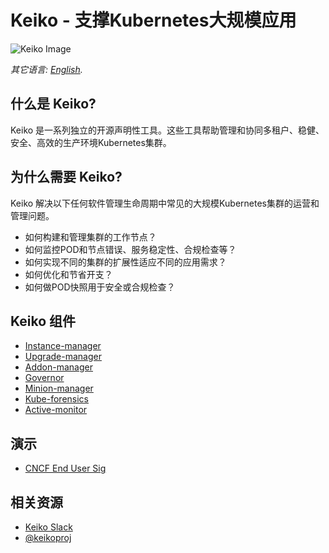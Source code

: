 # Keiko - 支撑Kubernetes大规模应用

![Keiko Image](Keiko-Final-Small.png)

*其它语言: [English](README.md).*

## 什么是 Keiko?

Keiko 是一系列独立的开源声明性工具。这些工具帮助管理和协同多租户、稳健、安全、高效的生产环境Kubernetes集群。

## 为什么需要 Keiko?

Keiko 解决以下任何软件管理生命周期中常见的大规模Kubernetes集群的运营和管理问题。

* 如何构建和管理集群的工作节点？
* 如何监控POD和节点错误、服务稳定性、合规检查等？
* 如何实现不同的集群的扩展性适应不同的应用需求？
* 如何优化和节省开支？
* 如何做POD快照用于安全或合规检查？

## Keiko 组件
* [Instance-manager](https://github.com/keikoproj/instance-manager)
* [Upgrade-manager](https://github.com/keikoproj/upgrade-manager)
* [Addon-manager](https://github.com/keikoproj/addon-manager)
* [Governor](https://github.com/keikoproj/governor)
* [Minion-manager](https://github.com/keikoproj/minion-manager)
* [Kube-forensics](https://github.com/keikoproj/kube-forensics)
* [Active-monitor](https://github.com/keikoproj/active-monitor)

## 演示
* [CNCF End User Sig](https://github.com/keikoproj/keiko/blob/master/presentations/Keiko.pdf)

## 相关资源
* [Keiko Slack](https://join.slack.com/t/orkaproj/shared_invite/enQtNzM3MTM1MDA5MjcxLWU4NTc5Nzc5OTVjOWI1NzA5NWNmNGExMDBmNjU2MDE1ZmZiOGU3ZGZkYmY0N2UzMzQ5MDEyMzQwY2UyMjdhOGI)
* [@keikoproj](https://twitter.com/KeikoProj)
